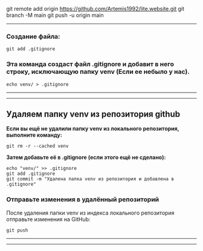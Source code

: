 git remote add origin https://github.com/Artemis1992/lite.website.git
git branch -M main
git push -u origin main

***
### Создание файла:
```git add .gitignore```


### Эта команда создаст файл .gitignore и добавит в него строку, исключающую папку venv (Если ее небыло у нас).
```echo venv/ > .gitignore ```
***
***
## Удаляем папку venv из репозитория github
**Если вы ещё не удалили папку venv из локального репозитория, выполните команду:**
```
git rm -r --cached venv
```
**Затем добавьте её в .gitignore (если этого ещё не сделано):**
```
echo "venv/" >> .gitignore
git add .gitignore
git commit -m "Удалена папка venv из репозитория и добавлена в .gitignore"
```
### Отправьте изменения в удалённый репозиторий
После удаления папки venv из индекса локального репозитория отправьте изменения на GitHub:
```
git push
```
***
***